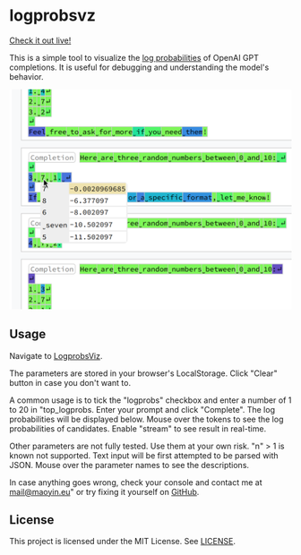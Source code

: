 # logprobsvz

[Check it out live!](https://simonmysun.github.io/logprobsvz/)

This is a simple tool to visualize the [log probabilities](https://cookbook.openai.com/examples/using_logprobs) of OpenAI GPT completions. 
It is useful for debugging and understanding the model's behavior. 

![Screenshot](https://raw.githubusercontent.com/simonmysun/logprobsvz/gh-pages/screenshot.png)

## Usage

Navigate to [LogprobsViz](https://simonmysun.github.io/logprobsvz/).

The parameters are stored in your browser's LocalStorage. Click "Clear" button in case you don't want to.

A common usage is to tick the "logprobs" checkbox and enter a number of 1 to 20 in "top_logprobs. 
Enter your prompt and click "Complete". 
The log probabilities will be displayed below. 
Mouse over the tokens to see the log probabilities of candidates. 
Enable "stream" to see result in real-time.

Other parameters are not fully tested. 
Use them at your own risk. 
"n" > 1 is known not supported. 
Text input will be first attempted to be parsed with JSON. 
Mouse over the parameter names to see the descriptions.

In case anything goes wrong, check your console and contact me at [mail@maoyin.eu](mailto:mail@maoyin.eu)" or try fixing it yourself on [GitHub](https://github.com/simonmysun/logprobsvz).

## License

This project is licensed under the MIT License. See [LICENSE](LICENSE).